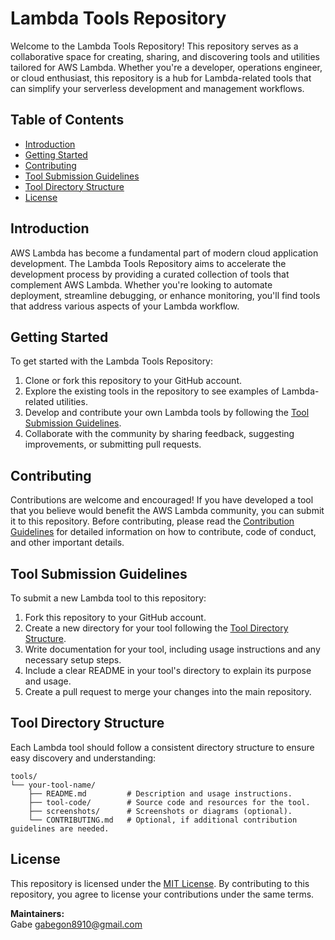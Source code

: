 # Lambda Tools Repository

Welcome to the Lambda Tools Repository! This repository serves as a collaborative space for creating, sharing, and discovering tools and utilities tailored for AWS Lambda. Whether you're a developer, operations engineer, or cloud enthusiast, this repository is a hub for Lambda-related tools that can simplify your serverless development and management workflows.

## Table of Contents

- [Introduction](#introduction)
- [Getting Started](#getting-started)
- [Contributing](#contributing)
- [Tool Submission Guidelines](#tool-submission-guidelines)
- [Tool Directory Structure](#tool-directory-structure)
- [License](#license)

## Introduction

AWS Lambda has become a fundamental part of modern cloud application development. The Lambda Tools Repository aims to accelerate the development process by providing a curated collection of tools that complement AWS Lambda. Whether you're looking to automate deployment, streamline debugging, or enhance monitoring, you'll find tools that address various aspects of your Lambda workflow.

## Getting Started

To get started with the Lambda Tools Repository:

1. Clone or fork this repository to your GitHub account.
2. Explore the existing tools in the repository to see examples of Lambda-related utilities.
3. Develop and contribute your own Lambda tools by following the [Tool Submission Guidelines](#tool-submission-guidelines).
4. Collaborate with the community by sharing feedback, suggesting improvements, or submitting pull requests.

## Contributing

Contributions are welcome and encouraged! If you have developed a tool that you believe would benefit the AWS Lambda community, you can submit it to this repository. Before contributing, please read the [Contribution Guidelines](CONTRIBUTING.md) for detailed information on how to contribute, code of conduct, and other important details.

## Tool Submission Guidelines

To submit a new Lambda tool to this repository:

1. Fork this repository to your GitHub account.
2. Create a new directory for your tool following the [Tool Directory Structure](#tool-directory-structure).
3. Write documentation for your tool, including usage instructions and any necessary setup steps.
4. Include a clear README in your tool's directory to explain its purpose and usage.
5. Create a pull request to merge your changes into the main repository.

## Tool Directory Structure

Each Lambda tool should follow a consistent directory structure to ensure easy discovery and understanding:

```
tools/
└── your-tool-name/
    ├── README.md         # Description and usage instructions.
    ├── tool-code/        # Source code and resources for the tool.
    ├── screenshots/      # Screenshots or diagrams (optional).
    └── CONTRIBUTING.md   # Optional, if additional contribution guidelines are needed.
```
## License

This repository is licensed under the [MIT License](LICENSE). By contributing to this repository, you agree to license your contributions under the same terms.

**Maintainers:**  
Gabe 
gabegon8910@gmail.com
